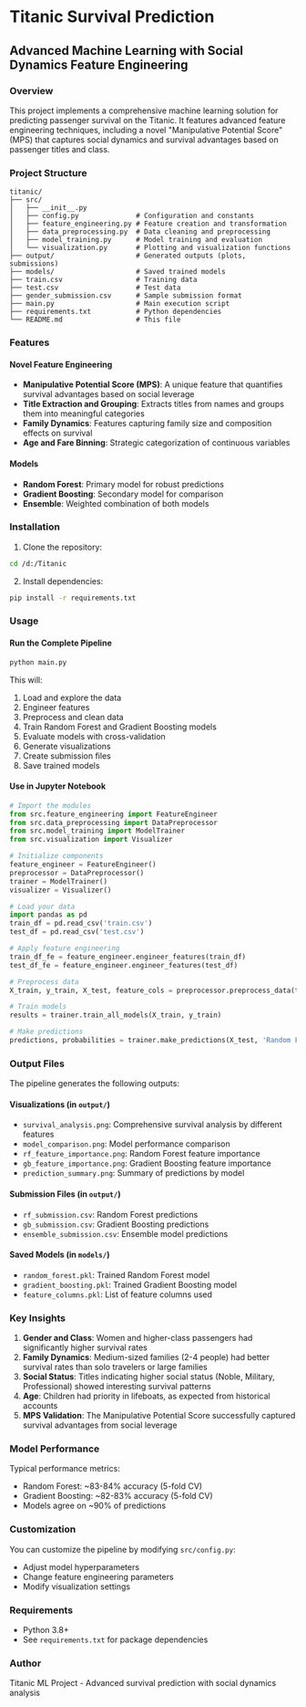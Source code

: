 # Titanic Survival Prediction
## Advanced Machine Learning with Social Dynamics Feature Engineering

### Overview
This project implements a comprehensive machine learning solution for predicting passenger survival on the Titanic. It features advanced feature engineering techniques, including a novel "Manipulative Potential Score" (MPS) that captures social dynamics and survival advantages based on passenger titles and class.

### Project Structure
```
titanic/
├── src/
│   ├── __init__.py
│   ├── config.py              # Configuration and constants
│   ├── feature_engineering.py # Feature creation and transformation
│   ├── data_preprocessing.py  # Data cleaning and preprocessing
│   ├── model_training.py      # Model training and evaluation
│   └── visualization.py       # Plotting and visualization functions
├── output/                    # Generated outputs (plots, submissions)
├── models/                    # Saved trained models
├── train.csv                  # Training data
├── test.csv                   # Test data
├── gender_submission.csv      # Sample submission format
├── main.py                    # Main execution script
├── requirements.txt           # Python dependencies
└── README.md                  # This file
```

### Features

#### Novel Feature Engineering
- **Manipulative Potential Score (MPS)**: A unique feature that quantifies survival advantages based on social leverage
- **Title Extraction and Grouping**: Extracts titles from names and groups them into meaningful categories
- **Family Dynamics**: Features capturing family size and composition effects on survival
- **Age and Fare Binning**: Strategic categorization of continuous variables

#### Models
- **Random Forest**: Primary model for robust predictions
- **Gradient Boosting**: Secondary model for comparison
- **Ensemble**: Weighted combination of both models

### Installation

1. Clone the repository:
```bash
cd /d:/Titanic
```

2. Install dependencies:
```bash
pip install -r requirements.txt
```

### Usage

#### Run the Complete Pipeline
```bash
python main.py
```

This will:
1. Load and explore the data
2. Engineer features
3. Preprocess and clean data
4. Train Random Forest and Gradient Boosting models
5. Evaluate models with cross-validation
6. Generate visualizations
7. Create submission files
8. Save trained models

#### Use in Jupyter Notebook
```python
# Import the modules
from src.feature_engineering import FeatureEngineer
from src.data_preprocessing import DataPreprocessor
from src.model_training import ModelTrainer
from src.visualization import Visualizer

# Initialize components
feature_engineer = FeatureEngineer()
preprocessor = DataPreprocessor()
trainer = ModelTrainer()
visualizer = Visualizer()

# Load your data
import pandas as pd
train_df = pd.read_csv('train.csv')
test_df = pd.read_csv('test.csv')

# Apply feature engineering
train_df_fe = feature_engineer.engineer_features(train_df)
test_df_fe = feature_engineer.engineer_features(test_df)

# Preprocess data
X_train, y_train, X_test, feature_cols = preprocessor.preprocess_data(train_df_fe, test_df_fe)

# Train models
results = trainer.train_all_models(X_train, y_train)

# Make predictions
predictions, probabilities = trainer.make_predictions(X_test, 'Random Forest')
```

### Output Files

The pipeline generates the following outputs:

#### Visualizations (in `output/`)
- `survival_analysis.png`: Comprehensive survival analysis by different features
- `model_comparison.png`: Model performance comparison
- `rf_feature_importance.png`: Random Forest feature importance
- `gb_feature_importance.png`: Gradient Boosting feature importance
- `prediction_summary.png`: Summary of predictions by model

#### Submission Files (in `output/`)
- `rf_submission.csv`: Random Forest predictions
- `gb_submission.csv`: Gradient Boosting predictions
- `ensemble_submission.csv`: Ensemble model predictions

#### Saved Models (in `models/`)
- `random_forest.pkl`: Trained Random Forest model
- `gradient_boosting.pkl`: Trained Gradient Boosting model
- `feature_columns.pkl`: List of feature columns used

### Key Insights

1. **Gender and Class**: Women and higher-class passengers had significantly higher survival rates
2. **Family Dynamics**: Medium-sized families (2-4 people) had better survival rates than solo travelers or large families
3. **Social Status**: Titles indicating higher social status (Noble, Military, Professional) showed interesting survival patterns
4. **Age**: Children had priority in lifeboats, as expected from historical accounts
5. **MPS Validation**: The Manipulative Potential Score successfully captured survival advantages from social leverage

### Model Performance

Typical performance metrics:
- Random Forest: ~83-84% accuracy (5-fold CV)
- Gradient Boosting: ~82-83% accuracy (5-fold CV)
- Models agree on ~90% of predictions

### Customization

You can customize the pipeline by modifying `src/config.py`:
- Adjust model hyperparameters
- Change feature engineering parameters
- Modify visualization settings

### Requirements

- Python 3.8+
- See `requirements.txt` for package dependencies

### Author
Titanic ML Project - Advanced survival prediction with social dynamics analysis 